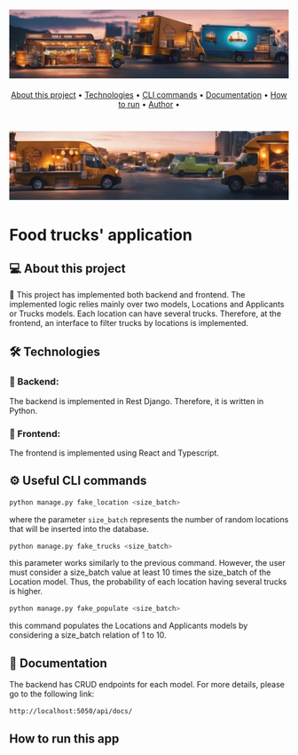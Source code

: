<h4 align="center"> 
	<img alt="Food trucks' application" title="#Food trucks' application" src="./frontend/public/assets/banner1.png" />
</h4>
<p align="center">
 <a href="#-About-this-project">About this project</a> •
 <a href="#-Technologies">Technologies</a> •
 <a href="#-Usful-CLI-commands">CLI commands</a> •
 <a href="#-Documentation">Documentation</a> •
 <a href="#-How-to-run-this-project">How to run</a> •
 <a href="#-Author">Author</a> • 
</p>

<h1 align="center">
    <img alt="Food trucks' application" title="#Food trucks' application" src="./frontend/public/assets/banner2.png" />
</h1>

# Food trucks' application

## 💻 About this project

🚀 This project has implemented both backend and frontend. The implemented logic relies mainly over two models, Locations and Applicants or Trucks models.
Each location can have several trucks. Therefore, at the frontend, an interface to filter trucks by locations is implemented.

## 🛠 Technologies

### 🧭 Backend: 
The backend is implemented in Rest Django. Therefore, it is written in Python.

### 🎨 Frontend:
The frontend is implemented using React and Typescript.

## ⚙️ Useful CLI commands

```bash
python manage.py fake_location <size_batch>
```

where the parameter `size_batch` represents the number of random locations that will be inserted into the database.

```bash
python manage.py fake_trucks <size_batch>
```

this parameter works similarly to the previous command. However, the user must consider a size_batch value at least 10 times the size_batch of the Location model. Thus, the probability of each location having several trucks is higher.


```bash
python manage.py fake_populate <size_batch>
```

this command populates the Locations and Applicants models by considering a size_batch relation of 1 to 10.

## 📝 Documentation

The backend has CRUD endpoints for each model. For more details, please go to the following link:

```
http://localhost:5050/api/docs/
```

## How to run this app 

